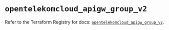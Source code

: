 # `opentelekomcloud_apigw_group_v2`

Refer to the Terraform Registry for docs: [`opentelekomcloud_apigw_group_v2`](https://registry.terraform.io/providers/opentelekomcloud/opentelekomcloud/1.36.44/docs/resources/apigw_group_v2).
